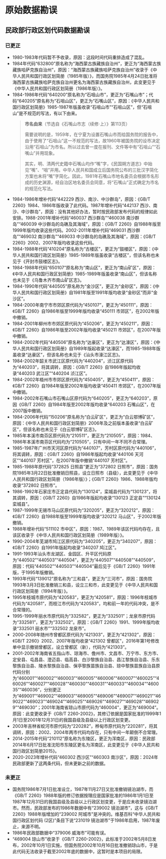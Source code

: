 # 原始数据勘误

## 民政部行政区划代码数据勘误

### 已更正

- 1980-1983年代码暂不予收录，原因：这段时间代码重排造成了混乱。
- 1984年代码“632800”原名称为“海西蒙古族藏族自治州”，更正为“海西蒙古族藏族哈萨克族自治州”，原因：“海西蒙古族藏族哈萨克族自治州”收录于《中华人民共和国行政区划简册（1985年版）》，而国务院1985年4月24日批准将海西蒙古族藏族哈萨克族自治州更名为海西蒙古族藏族自治州，此变更见于《中华人民共和国行政区划简册（1986年版）》。
- 1984-1986年代码“640200”原名称为“石咀山市”，更正为“石嘴山市”；代码“640205”原名称为“石咀山区”，更正为“石嘴山区”，原因：《中华人民共和国行政区划简册》1985-1987年版虽收录“石咀山市”“石咀山区”，但“石咀山”是不规范的写法，有以下由来。
    > **市名由来**（节选自《石嘴山市志（续修·上）》第113页）
    >
    > 需要说明的是，1959年，在宁夏为设置石嘴山市而给国务院的报告中，由于使用了“石咀山”这一不规范的写法，故1960年被国务院的设市决定沿用“石咀山”为市名。所以过去曾一度在报刊、文件等中有“石咀山”“石嘴山”并用现象。
    >
    > 其实，明、清两代史籍中石嘴山均作“嘴”字，《民国朔方道志》中始见“嘴”、“咀”并用。中华人民共和国成立后国务院公布的三批汉字简化方案也未将“嘴”字简化。因此，1981年石嘴山市地名委员会根据市名形成的历史渊源，经自治区地名委员会同意，将“石嘴山”正式确定为市名的规范化写法。
- 1984-1986年增补代码“442229 西沙、南沙、中沙群岛”，原因：《GB/T 2260》1984、1986年版收录了此代码。1987年增补代码“442137 西沙、南沙、中沙群岛”，原因：没有其他好办法，暂时按民政部发布代码的规律如此安排。1988-2001年增补代码“460037 西沙群岛”“460038 南沙群岛”“460039 中沙群岛的岛礁及其海域”，原因：《GB/T 2260》自1988年版至1999年版均收录这些代码。2002-2011年增补代码“469031 西沙群岛”“469032 南沙群岛”“469033 中沙群岛的岛礁及其海域”，原因：《GB/T 2260》2002、2007年版均收录这些代码。
- 1984-1988年代码“410204”原名称为“古楼区”，更正为“鼓楼区”，原因：《中华人民共和国行政区划简册》1985-1989年版虽收录“古楼区”，但该名称也未见于《开封市鼓楼区志》。
- 1984-1988年代码“650107”原名称为“南山区”，更正为“南山矿区”，原因：《中华人民共和国行政区划简册》1985-1989年版虽收录“南山区”，但该名称也未见于《乌鲁木齐市南山矿区志》。
- 1984-1990年代码“440505”原名称为“金沙区”，更正为“金砂区”，原因：《中华人民共和国行政区划简册》自1981年版至1991年版均收录“金砂区”而非“金沙区”。
- 1984-2000年南宁市市郊区原代码为“450107”，更正为“450111”，原因：《GB/T 2260》自1986年版至1999年版均收录“450111 市郊区”，在2002年版中撤销。
- 1984-2001年柳州市市郊区原代码为“450206”，更正为“450211”，原因：《GB/T 2260》自1986年版至2002年版均收录“450211 市郊区”，在2007年版中撤销。
- 1984-2002年代码“440506”原名称为“达豪区”，更正为“达濠区”，原因：《中华人民共和国行政区划简册》自1989年版起收录“达濠区”，而1985-1988年版虽收录“达豪区”，但该名称也未见于《汕头市濠江区志》。
- 1984-2002年韶关市武江区原代码为“440204”，浈江区原代码为“440203”，将其调转，原因：《GB/T 2260》自1986年版起均收录“440203 武江区”“440204 浈江区”。
- 1984-2002年梧州市市郊区原代码为“450405”，更正为“450411”，原因：《GB/T 2260》自1984年版至2002年版均收录“450411 市郊区”，在2007年版中撤销。
- 1984-2002年石嘴山市石嘴山区原代码为“640205”，更正为“640203”，原因《GB/T 2260》自1984年版至2002年版均收录“640203 石嘴山区”，在2007版中撤销。
- 1984-2006年代码“150206”原名称为“白云矿区”，更正为“白云鄂博矿区”，原因：《中华人民共和国行政区划简册》2006年及之前版本虽收录“白云矿区”，但该名称也未见于《白云鄂博矿区志》。
- 1985年本溪市南芬区原代码为“210511”，更正为“210505”，原因：1984、1986年本溪市南芬区代码均为“210505”，只有中间一年不同不合常理。
- 1985-1987年广州市天河区原代码为“440107”，芳村区原代码为“440106”，将其调转，原因：《GB/T 2260》自1986年版起均收录“440106 天河区”“440107 芳村区”，在2007年版中撤销“440107 芳村区”。
- 1985-1988年原代码“372825 日照县”更正为“372802 日照市”，原因：国务院1985年3月22日批准撤销日照县，设立日照市（县级），此变更见于《中华人民共和国行政区划简册（1986年版）》；《GB/T 2260》1986、1988年版均收录“372802 日照市”。
- 1986-1992年石家庄市正定县代码为“130124”，栾城县代码为“130123”，将其调转，原因：《GB/T 2260》自1986年版起均收录“130123 正定县”“130124 栾城县”。
- 1987-1999年无锡市马山区原代码为“320205”，更正为“320212”，原因：《GB/T 2260》自1988年版至1999年版均收录“320212 马山区”，于2002年版撤销。
- 1988年增补代码“511102 市中区”，原因：1987、1989年该区代码均存在，且该区收录于《中华人民共和国行政区划简册（1989年版）》。
- 1990-2004年芜湖市鸠江区原代码为“340205”，更正为“340207”，原因：《GB/T 2260》自1991年版起均收录“340207 鸠江区”。
- 1991-1993年汕头市龙湖区、金园区、升平区代码原为“440502”“440503”“440504”，更正为“440507”“440508”“440509”，原因：代码“440502”“440503”“440504”最后见于《GB/T 2260》1991年版，于1995年版撤销。
- 1993年代码“139012”原名称为“三和县”，更正为“三河市”，原因：国务院1993年3月3日批准撤销三和县，设立三和市，此变更见于《中华人民共和国行政区划简册（1994年版）》。
- 1995年枝城市原代码为“420583”，更正为“420581”，原因：1996年枝城市代码为“420581”，而枝江市代码为“420583”，均和前一年的代码冲突，是不合常理的。
- 1995-1999年丽水市原代码为“332582”，更正为“332501”；龙泉市原代码为“332581”，更正为“332502”。原因：《GB/T 2260》1991、1999年版均收录“332501 丽水市”“332502 龙泉市”。
- 2000-2008年随州市曾都区原代码为“421303”，更正为“421302”，原因：《GB/T 2260》2002、2007年版均收录“421302 曾都区”，2016年第1号修改单中显示撤销曾都区，设立曾都区（新），代码为“421303”。
- 2001-2002年海南省五指山市、琼海市、儋州市、文昌市、万宁市、东方市、定安县、屯昌县、澄迈县、临高县、白沙黎族自治县、昌江黎族自治县、乐东黎族自治县、陵水黎族自治县、保亭黎族苗族自治县、琼中黎族苗族自治县原代码分别为“460001”“460002”“460003”“460005”“460006”“460007”“460025”“460026”“460027”“460028”“460030”“460031”“460033”“460034”“460035”“460036”，分别更正为“469001”“469002”“469003”“469005”“469006”“469007”“469021”“469022”“469023”“469024”“469025”“469026”“469027”“469028”“469029”“469030”；2001年海南省琼山市原代码为“460004”，更正为“469004”。原因：此变更收录于《GB/T 2260-2002》，其修订依据是国家批准的1999年1月1日至2001年12月31日的我国县级及县级以上行政区划变更。
- 2003年吉林省蛟河市原代码为“220282”，桦甸市原代码为“220281”，将其调转，原因：2002、2004年两市代码均存在，只有中间一年颠倒不合常理。
- 2014-2015年代码“210112”原名称为东陵区，更正为浑南区，原因：民政部2014年6月17日批准沈阳市东陵区更名为浑南区，此变更见于《中华人民共和国行政区划简册2015》。
- 2020-2023年增补代码“460302 西沙区”“460303 南沙区”，原因：2024年民政部更新了这两条代码，但未更新之前的数据。

### 未更正

- 国务院1986年7月1日批准设立，1987年11月27日又批准撤销镜泊湖市，而《GB/T 2260》1988年版的修订依据按理应是国家批准的1986年1月1日至1987年12月31日的我国县级及县级以上行政区划变更，于是应未收录镜泊湖市。然而，民政部发布的1986年数据中有“239002 镜泊湖市”，这与《GB/T 2260》1988年版增加的“239002 阿城市”是冲突的。维基百科“中华人民共和国行政区划代码 (2区)”条目下说“231019 镜泊湖市”于1986年启用，1987年废止，来源不明。
- 1986年民政部数据中“379006 威海市”可能有误。
- “469004 琼山市”收录于《GB/T 2260-2002》，此标准于2002年5月8日发布，2002年10月1日实施，但国务院2002年10月16日批准撤销琼山市，于是此代码无法收录于截至2002年底的数据中，这暂时是本项目的局限。

